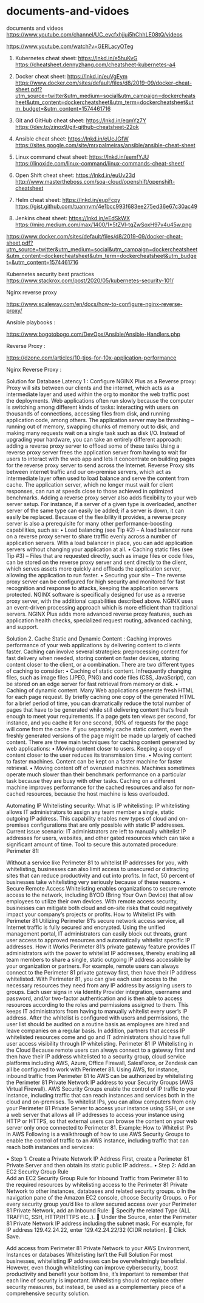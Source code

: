 # documents-and-vidoes
documents and videos
https://www.youtube.com/channel/UC_evcfxhjjui5hChhLE08tQ/videos

https://www.youtube.com/watch?v=GERLacyOTeg

1. Kubernetes cheat sheet: https://lnkd.in/e5huKvG
https://cheatsheet.dennyzhang.com/cheatsheet-kubernetes-a4

2. Docker cheat sheet: https://lnkd.in/euVgEym
https://www.docker.com/sites/default/files/d8/2019-09/docker-cheat-sheet.pdf?utm_source=twitter&utm_medium=social&utm_campaign=dockercheatsheet&utm_content=dockercheatsheet&utm_term=dockercheatsheet&utm_budget=&utm_content=1574461716

3. Git and GitHub cheat sheet: https://lnkd.in/eqmYz7Y
https://dev.to/zinox9/git-github-cheatsheet-22ok

4. Ansible cheat sheet: https://lnkd.in/eUcJGfW
https://sites.google.com/site/mrxpalmeiras/ansible/ansible-cheat-sheet

5. Linux command cheat sheet: https://lnkd.in/eemfYJU
https://linoxide.com/linux-command/linux-commands-cheat-sheet/

6. Open Shift cheat sheet: https://lnkd.in/euUv23d
http://www.mastertheboss.com/soa-cloud/openshift/openshift-cheatsheet

7. Helm cheat sheet: https://lnkd.in/eupFcpy
https://gist.github.com/tuannvm/4e1bcc993f683ee275ed36e67c30ac49



8. Jenkins cheat sheet: https://lnkd.in/eEdSkWX
https://miro.medium.com/max/1400/1*5tZVl-tqZwSoxH97v4u45w.png

https://www.docker.com/sites/default/files/d8/2019-09/docker-cheat-sheet.pdf?utm_source=twitter&utm_medium=social&utm_campaign=dockercheatsheet&utm_content=dockercheatsheet&utm_term=dockercheatsheet&utm_budget=&utm_content=1574461716

Kubernetes security best practices
https://www.stackrox.com/post/2020/05/kubernetes-security-101/

Nginx reverse proxy 

https://www.scaleway.com/en/docs/how-to-configure-nginx-reverse-proxy/

Ansible playbooks :

https://www.bogotobogo.com/DevOps/Ansible/Ansible-Handlers.php

Reverse Proxy :

https://dzone.com/articles/10-tips-for-10x-application-performance


Nginx Reverse Proxy :

Solution for Database Latency 1 :  Configure NGINX  Plus  as a Reverse proxy:
Proxy will sits between our clients and the internet, which acts as a intermediate layer and used within the org to monitor the web traffic post the deployments.
Web applications often run slowly because the computer is switching among different kinds of tasks: interacting with users on thousands of connections, accessing files from disk, and running application code, among others. The application server may be thrashing – running out of memory, swapping chunks of memory out to disk, and making many requests wait on a single task such as disk I/O.
Instead of upgrading your hardware, you can take an entirely different approach: adding a reverse proxy server to offload some of these tasks Using a reverse proxy server frees the application server from having to wait for users to interact with the web app and lets it concentrate on building pages for the reverse proxy server to send across the Internet.
Reverse Proxy sits between internet traffic and our on-premise servers, which act as intermediate layer often used to load balance and serve the content from cache.
 The application server, which no longer must wait for client responses, can run at speeds close to those achieved in optimized benchmarks.
Adding a reverse proxy server also adds flexibility to your web server setup. For instance, if a server of a given type is overloaded, another server of the same type can easily be added; if a server is down, it can easily be replaced.
Because of the flexibility it provides, a reverse proxy server is also a prerequisite for many other performance-boosting capabilities, such as:
•	Load balancing (see Tip #2) – A load balancer runs on a reverse proxy server to share traffic evenly across a number of application servers. With a load balancer in place, you can add application servers without changing your application at all.
•	Caching static files (see Tip #3) – Files that are requested directly, such as image files or code files, can be stored on the reverse proxy server and sent directly to the client, which serves assets more quickly and offloads the application server, allowing the application to run faster.
•	Securing your site – The reverse proxy server can be configured for high security and monitored for fast recognition and response to attacks, keeping the application servers protected.
NGINX software is specifically designed for use as a reverse proxy server, with the additional capabilities described above. NGINX uses an event-driven processing approach which is more efficient than traditional servers. NGINX Plus adds more advanced reverse proxy features, such as application health checks, specialized request routing, advanced caching, and support.
 
Solution 2. Cache Static and Dynamic Content :
Caching improves performance of your web applications by delivering content to clients faster. Caching can involve several strategies: preprocessing content for fast delivery when needed, storing content on faster devices, storing content closer to the client, or a combination.
There are two different types of caching to consider:
•	Caching of static content. Infrequently changing files, such as image files (JPEG, PNG) and code files (CSS, JavaScript), can be stored on an edge server for fast retrieval from memory or disk.
•	Caching of dynamic content. Many Web applications generate fresh HTML for each page request. By briefly caching one copy of the generated HTML for a brief period of time, you can dramatically reduce the total number of pages that have to be generated while still delivering content that’s fresh enough to meet your requirements.
If a page gets ten views per second, for instance, and you cache it for one second, 90% of requests for the page will come from the cache. If you separately cache static content, even the freshly generated versions of the page might be made up largely of cached content.
There are three main techniques for caching content generated by web applications:
•	Moving content closer to users. Keeping a copy of content closer to the user reduces its transmission time.
•	Moving content to faster machines. Content can be kept on a faster machine for faster retrieval.
•	Moving content off of overused machines. Machines sometimes operate much slower than their benchmark performance on a particular task because they are busy with other tasks. Caching on a different machine improves performance for the cached resources and also for non-cached resources, because the host machine is less overloaded.

Automating IP Whitelisting security:
What is IP whitelisting: 
IP whitelisting allows IT administrators to assign any team member a single, static outgoing IP address. This capability enables new types of cloud and on-premises configurations that are only possible with static IP addresses.
Current issue scenario: 
IT administrators are left to manually whitelist IP addresses for users, websites, and other gated resources which can take a significant amount of time.
Tool to secure this automated procedure: Perimeter 81:

Without a service like Perimeter 81 to whitelist IP addresses for you, with whitelisting, businesses can also limit access to unsecured or distracting sites that can reduce productivity and cut into profits. In fact, 50 percent of businesses take whitelisting very seriously because of these reasons.
•	Secure Remote Access
Whitelisting enables organizations to secure remote access to the network, including BYOD (Bring Your Own Device) that allow employees to utilize their own devices. With remote access security, businesses can mitigate both cloud and on-site risks that could negatively impact your company’s projects or profits.
How to Whitelist IPs with Perimeter 81
Utilizing Perimeter 81’s secure network access service, all Internet traffic is fully secured and encrypted. Using the unified management portal, IT administrators can easily block out threats, grant user access to approved resources and automatically whitelist specific IP addresses.
How it Works
Perimeter 81’s private gateway feature provides IT administrators with the power to whitelist IP addresses, thereby enabling all team members to share a single, static outgoing IP address accessible by your organization or partners. For example, remote users can always connect to the Perimeter 81 private gateway first, then have their IP address whitelisted.
With Perimeter 81, you can give each user access to the necessary resources they need from any IP address by assigning users to groups. Each user signs in via Identity Provider integration, username and password, and/or two-factor authentication and is then able to access resources according to the roles and permissions assigned to them. This keeps IT administrators from having to manually whitelist every user’s IP address.
After the whitelist is configured with users and permissions, the user list should be audited on a routine basis as employees are hired and leave companies on a regular basis. In addition, partners that access IP whitelisted resources come and go and IT administrators should have full user access visibility through IP whitelisting.
Perimeter 81 IP Whitelisting in the Cloud
Because remote users can always connect to a gateway first and then have their IP address whitelisted to a security group, cloud service platforms including AWS, Azure, Office Firewall, SalesForce, or Zendesk can all be configured to work with Perimeter 81.
Using AWS, for instance, inbound traffic from Perimeter 81 to AWS can be authorized by whitelisting the Perimeter 81 Private Network IP address to your Security Groups (AWS Virtual Firewall).
AWS Security Groups enable the control of IP traffic to your instance, including traffic that can reach instances and services both in the cloud and on-premises. To whitelist IPs, you can allow computers from only your Perimeter 81 Private Server to access your instance using SSH, or use a web server that allows all IP addresses to access your instance using HTTP or HTTPS, so that external users can browse the content on your web server only once connected to Perimeter 81.
Example: How to Whitelist IPs in AWS
Following is a walkthrough of how to use AWS Security Groups to enable the control of traffic to an AWS instance, including traffic that can reach both instances and services:

•	Step 1: Create a Private Network IP Address
First, create a Perimeter 81 Private Server and then obtain its static public IP address..
•	Step 2: Add an EC2 Security Group Rule  
Add an EC2 Security Group Rule for Inbound Traffic from Perimeter 81 to the required resources by whitelisting access to the Perimeter 81 Private Network to other instances, databases and related security groups.
o	In the navigation pane of the Amazon EC2 console, choose Security Groups.
o	For every security group you’d like to allow secured access over your Perimeter 81 Private Network, add an Inbound Rule:
	Specify the related Type (ALL TRAFFIC, SSH, HTTP/HTTPS etc..).
	Under the Source, enter the Perimeter 81 Private Network IP address including the subnet mask. For example, for IP address 129.42.24.22, enter 129.42.24.22/32 (CIDR notation).
	Click Save.
 
Add access from Perimeter 81 Private Network to your AWS Environment, Instances or databases
Whitelisting Isn’t the Full Solution
For most businesses, whitelisting IP addresses can be overwhelmingly beneficial. However, even though whitelisting can improve cybersecurity, boost productivity and benefit your bottom line, it’s important to remember that each line of security is important. Whitelisting should not replace other security measures, but instead, be used as a complementary piece of a comprehensive security solution.


